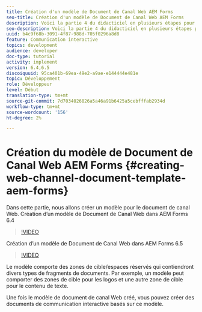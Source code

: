 ```yaml
---
title: Création d'un modèle de Document de Canal Web AEM Forms
seo-title: Création d'un modèle de Document de Canal Web AEM Forms
description: Voici la partie 4 du didacticiel en plusieurs étapes pour créer votre premier document de communications interactives. Dans cette partie, nous allons créer un modèle pour le document de canal Web.
seo-description: Voici la partie 4 du didacticiel en plusieurs étapes pour créer votre premier document de communications interactives. Dans cette partie, nous allons créer un modèle pour le document de canal Web.
uuid: b4c9f68b-3091-4f87-988d-705f0296a8d8
feature: Communication interactive
topics: development
audience: developer
doc-type: tutorial
activity: implement
version: 6.4,6.5
discoiquuid: 95ca401b-69ea-49e2-a9ae-e144444e481e
topic: Développement
role: Développeur
level: Début
translation-type: tm+mt
source-git-commit: 7d7034026826a5a46a91b6425a5cebfffab2934d
workflow-type: tm+mt
source-wordcount: '156'
ht-degree: 2%

---
```



# Création du modèle de Document de Canal Web AEM Forms {#creating-web-channel-document-template-aem-forms}

Dans cette partie, nous allons créer un modèle pour le document de canal Web.
Création d’un modèle de Document de Canal Web dans AEM Forms 6.4
>[!VIDEO](https://video.tv.adobe.com/v/22342?quality=9&learn=on)

Création d’un modèle de Document de Canal Web dans AEM Forms 6.5
>[!VIDEO](https://video.tv.adobe.com/v/27807?quality=9&learn=on)

Le modèle comporte des zones de cible/espaces réservés qui contiendront divers types de fragments de documents. Par exemple, un modèle peut comporter des zones de cible pour les logos et une autre zone de cible pour le contenu de texte.

Une fois le modèle de document de canal Web créé, vous pouvez créer des documents de communication interactive basés sur ce modèle.
